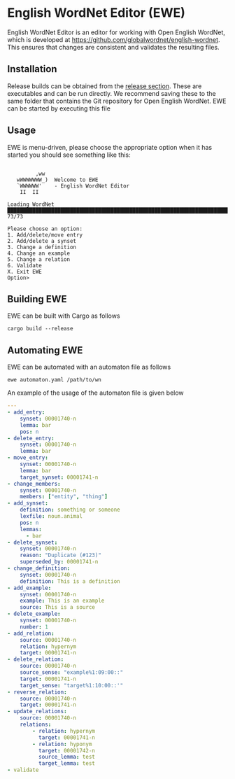 English WordNet Editor (EWE)
============================

English WordNet Editor is an editor for working with Open English WordNet, which
is developed at https://github.com/globalwordnet/english-wordnet. This ensures
that changes are consistent and validates the resulting files.

Installation
------------

Release builds can be obtained from the [release section](https://github.com/jmccrae/ewe/releases). These are executables and can be run directly. 
We recommend saving these to the same folder that contains the Git repository
for Open English WordNet. EWE can be started by executing this file

Usage
-----

EWE is menu-driven, please choose the appropriate option when it has started
you should see something like this:

```

         ,ww                             
   wWWWWWWW_)  Welcome to EWE            
   `WWWWWW'    - English WordNet Editor  
    II  II                               

Loading WordNet
████████████████████████████████████████████████████████████████████████ 73/73

Please choose an option:
1. Add/delete/move entry
2. Add/delete a synset
3. Change a definition
4. Change an example
5. Change a relation
6. Validate
X. Exit EWE
Option> 
```

Building EWE
------------

EWE can be built with Cargo as follows

    cargo build --release

Automating EWE
--------------

EWE can be automated with an automaton file as follows

    ewe automaton.yaml /path/to/wn

An example of the usage of the automaton file is given below

```yaml
---
- add_entry:
    synset: 00001740-n
    lemma: bar
    pos: n
- delete_entry:
    synset: 00001740-n
    lemma: bar
- move_entry:
    synset: 00001740-n
    lemma: bar
    target_synset: 00001741-n
- change_members:
    synset: 00001740-n
    members: ["entity", "thing"]
- add_synset:
    definition: something or someone
    lexfile: noun.animal
    pos: n
    lemmas:
      - bar
- delete_synset:
    synset: 00001740-n
    reason: "Duplicate (#123)"
    superseded_by: 00001741-n
- change_definition:
    synset: 00001740-n
    definition: This is a definition
- add_example:
    synset: 00001740-n
    example: This is an example
    source: This is a source
- delete_example:
    synset: 00001740-n
    number: 1
- add_relation:
    source: 00001740-n
    relation: hypernym
    target: 00001741-n
- delete_relation:
    source: 00001740-n
    source_sense: "example%1:09:00::"
    target: 00001741-n
    target_sense: "target%1:10:00::'"
- reverse_relation:
    source: 00001740-n
    target: 00001741-n
- update_relations:
    source: 00001740-n
    relations:
        - relation: hypernym
          target: 00001741-n
        - relation: hyponym
          target: 00001742-n
          source_lemma: test
          target_lemma: test
- validate
```
